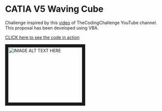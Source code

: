 # CATIA V5 Waving Cube

Challenge inspired by this [video](https://www.youtube.com/watch?v=H81Tdrmz2LA) of TheCodingChallenge YouTube channel.
This proposal has been developed using VBA.

[CLICK here to see the code in action](https://youtu.be/IVVExjg4HzE)

<a href="http://www.youtube.com/watch?feature=player_embedded&v=IVVExjg4HzE
" target="_blank"><img src="http://img.youtube.com/vi/YOUTUBE_VIDEO_ID_HERE/0.jpg" 
alt="IMAGE ALT TEXT HERE" width="240" height="180" border="10" /></a>